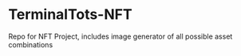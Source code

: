 # TerminalTots-NFT
 Repo for NFT Project, includes image generator of all possible asset combinations 
